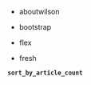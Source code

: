 * aboutwilson
<!-- * basic -->
* bootstrap
<!-- * built-texts -->
<!-- * photowall -->
* flex
<!-- * hyde -->
<!-- * svbhack -->
* fresh

**`sort_by_article_count`**